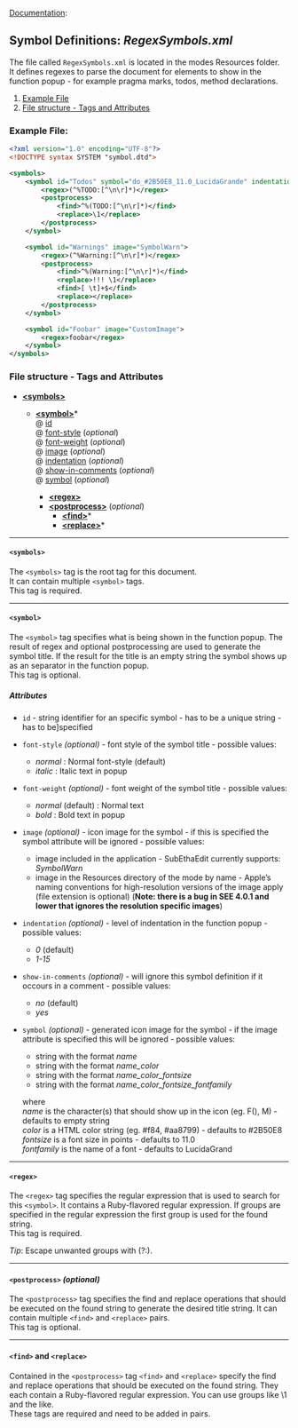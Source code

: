 [Documentation][ModeExample]:
## Symbol Definitions: _RegexSymbols.xml_

The file called `RegexSymbols.xml` is located in the modes Resources folder.  
It defines regexes to parse the document for elements to show in the function popup - for example pragma marks, todos, method declarations. 

1. [Example File](#ExampleFile)
2. [File structure - Tags and Attributes](#FileStructure)


### <a name="ExampleFile"></a>Example File:

```xml
<?xml version="1.0" encoding="UTF-8"?>
<!DOCTYPE syntax SYSTEM "symbol.dtd">

<symbols>
	<symbol id="Todos" symbol="do_#2B50E8_11.0_LucidaGrande" indentation="1" show-in-comments="yes">
		<regex>(^%TODO:[^\n\r]*)</regex>
		<postprocess>
			<find>^%(TODO:[^\n\r]*)</find>
			<replace>\1</replace>
		</postprocess>
	</symbol>

	<symbol id="Warnings" image="SymbolWarn">
		<regex>(^%Warning:[^\n\r]*)</regex>
		<postprocess>
			<find>^%(Warning:[^\n\r]*)</find>
			<replace>!!! \1</replace>
			<find>[ \t]+$</find>
			<replace></replace>
		</postprocess>
	</symbol>

	<symbol id="Foobar" image="CustomImage">
		<regex>foobar</regex>
	</symbol>
</symbols>
```	


### <a name="FileStructure"></a>File structure - Tags and Attributes

* [**&lt;symbols&gt;**](#tag_symbols)
	* [**&lt;symbol&gt;**](#tag_symbol)*  
		@ [id](#attribute_id)  
		@ [font-style](#attribute_font-style) (_optional_)  
		@ [font-weight](#attribute_font-weight) (_optional_)  
		@ [image](#attribute_image) (_optional_)  
		@ [indentation](#attribute_indentation) (_optional_)  
		@ [show-in-comments](#attribute_show-in-comments) (_optional_)  
		@ [symbol](#attribute_symbol) (_optional_)  
		
		* [**&lt;regex&gt;**](#tag_regex)
		* [**&lt;postprocess&gt;**](#tag_postprocess) (_optional_)
			* [**&lt;find&gt;**](#tag_findreplace)*
			* [**&lt;replace&gt;**](#tag_findreplace)*


---
#### <a name="tag_symbols"></a>`<symbols>`
The `<symbols>` tag is the root tag for this document.  
It can contain multiple `<symbol>` tags.  
This tag is required.  


---
#### <a name="tag_symbol"></a>`<symbol>`
The `<symbol>` tag specifies what is being shown in the function popup. The result of regex and optional postprocessing are used to generate the symbol title. If the result for the title is an empty string the symbol shows up as an separator in the function popup.  
This tag is optional.  

##### Attributes

* <a name="attribute_id"></a>`id` - string identifier for an specific symbol - has to be a unique string - has to be]specified

* <a name="attribute_font-style"></a>`font-style` _(optional)_ - font style of the symbol title - possible values:
	*  _normal_ : Normal font-style (default)
	* _italic_ : Italic text in popup

* <a name="attribute_font-weight"></a>`font-weight` _(optional)_ - font weight of the symbol title - possible values:
	* _normal_ (default) : Normal text
	* _bold_ : Bold text in popup

* <a name="attribute_image"></a>`image` _(optional)_ - icon image for the symbol - if this is specified the symbol attribute will be ignored - possible values:
	* image included in the application - SubEthaEdit currently supports: _SymbolWarn_
	* image in the Resources directory of the mode by name - Apple’s naming conventions for high-resolution versions of the image apply (file extension is optional) (**Note: there is a bug in SEE 4.0.1 and lower that ignores the resolution specific images**)  

* <a name="attribute_indentation"></a>`indentation` _(optional)_ - level of indentation in the function popup - possible values:
	* _0_ (default) 
	* _1-15_ 

* <a name="attribute_show-in-comments"></a>`show-in-comments` _(optional)_ - will ignore this symbol definition if it occours in a comment - possible values:
	* _no_ (default)
	* _yes_
	
* <a name="attribute_symbol"></a>`symbol` _(optional)_ -  generated icon image for the symbol - if the image attribute is specified this will be ignored - possible values:
	*	string with the format _name_
	*	string with the format _name_color_
	*	string with the format _name_color_fontsize_
	*	string with the format _name_color_fontsize_fontfamily_
	
	where  
	_name_ is the character(s) that should show up in the icon  (eg. F(), M) - defaults to empty string  
	_color_ is a HTML color string (eg. #f84, #aa8799) - defaults to #2B50E8   
	_fontsize_ is a font size in points - defaults to 11.0  
	_fontfamily_ is the name of a font - defaults to LucidaGrand 


---
#### <a name="tag_regex"></a>`<regex>`
The `<regex>` tag specifies the regular expression that is used to search for this `<symbol>`. It contains a Ruby-flavored regular expression. If groups are specified in the regular expression the first group is used for the found string.  
This tag is required.  

_Tip_: Escape unwanted groups with (?:).  


---
#### <a name="tag_postprocess"></a>`<postprocess>` _(optional)_
The `<postprocess>` tag specifies the find and replace operations that should be executed on the found string to generate the desired title string. It can contain multiple `<find>` and `<replace>` pairs.  
This tag is optional.
	

---
#### <a name="tag_findreplace"></a>`<find>` and `<replace>`
Contained in the `<postprocess>` tag `<find>` and `<replace>` specify the find and replace operations that should be executed on the found string. They each contain a Ruby-flavored regular expression. You can use groups like \1 and the like.    
These tags are required and need to be added in pairs.


<!-- Referenced Paths -->
[ModeExample]: .. "SubEthaEdit 4 Example Mode Documentation"
